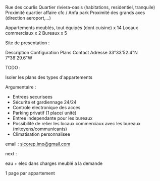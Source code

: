 
Rue des courlis 
Quartier riviera-oasis (habitations, residentiel, tranquile)
Proximité quartier affaire cfc / Anfa park 
Proximité des grands axes (direction aeroport,...)

Appartements meublés, tout équipés (dont cuisine) x 14 
Locaux commerciaux x 2
Bureaux x 5

Site de presentation :

Description
Configuration
Plans
Contact
Adresse 33°33'52.4"N 7°38'29.6"W


TODO :

Isoler les plans des types d'appartements


Argumentaire : 

- Entrees securisees
- Sécurité et gardiennage 24/24
- Controle electronique des acces
- Parking privatif (1 place/ unité)
- Entree independante pour les bureaux
- Possibilité de relier les locaux commerciaux avec les bureaux (mitoyens/communicants)
- Climatisation personnalisee


email : sicorep.imo@gmail.com

next :

eau + elec dans charges
meublé a la demande

1 page par appartement